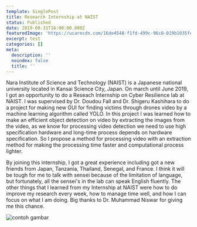 ```yaml
---
template: SinglePost
title: Research Internship at NAIST
status: Published
date: 2019-08-31T16:00:00.000Z
featuredImage: 'https://ucarecdn.com/16de4548-f1fd-499c-96c8-019b1035fe20/'
excerpt: test
categories: []
meta:
  description: ''
  noindex: false
  title: ''
---
```

Nara Institute of Science and Technology (NAIST) is a Japanese national university located in Kansai Science City, Japan. On march until June 2019, I got an opportunity to do a Reseach Internship on Cyber Resilience lab at NAIST.  I was supervised by Dr. Doudou Fall and Dr. Shigeru Kashihara to do a project for making new GUI for finding victims through drones video by a machine learning algorithm called YOLO. In this project I was learned how to make an efficient object detection on video by extracting the images from the video, as we know for processing video detection we need to use high specification hardware and long-time process depends on hardware specification. So I propose a method for processing video with an extraction method for making the processing time faster and computational process lighter.

By joining this internship, I got a great experience including got a new friends from Japan, Tanzania, Thailand, Senegal, and France. I think it will be tough for me to talk with sensei because of the limitation of language, but fortunately, all the sensei's in the lab can speak English fluently. The other things that I learned from my Internship at NAIST were how to do improve my research every week, how to manage time well, and how I can focus on what I am doing. Big thanks to Dr. Muhammad Niswar for giving me this chance.

![](https://ucarecdn.com/001db07b-b639-4f22-a0fb-142983ad220a/-/crop/360x327/145,8/-/preview/ "contoh gambar")

